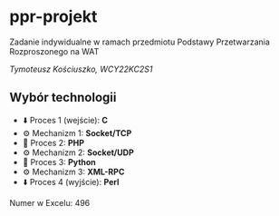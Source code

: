 # ppr-projekt
Zadanie indywidualne w ramach przedmiotu Podstawy Przetwarzania Rozproszonego na WAT

*Tymoteusz Kościuszko, WCY22KC2S1*

## Wybór technologii
- ⬇️ Proces 1 (wejście): **C**
- ⚙️ Mechanizm 1: **Socket/TCP**
- 🔄 Proces 2: **PHP**
- ⚙️ Mechanizm 2: **Socket/UDP**
- 🔄 Proces 3: **Python**
- ⚙️ Mechanizm 3: **XML-RPC**
- ⬇️ Proces 4 (wyjście): **Perl**

Numer w Excelu: 496
